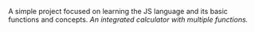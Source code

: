 A simple project focused on learning the JS language and its basic functions and concepts. *An integrated calculator with multiple functions.*

